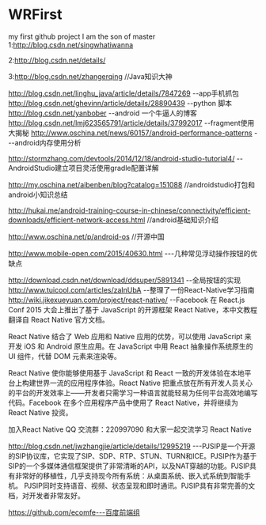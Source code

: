 # WRFirst
my first github project
I am the son of master
1:http://blog.csdn.net/singwhatiwanna

2:http://blog.csdn.net/details/

3:http://blog.csdn.net/zhangerqing   //Java知识大神

http://blog.csdn.net/linghu_java/article/details/7847269  --app手机抓包
http://blog.csdn.net/ghevinn/article/details/28890439  --python 脚本
http://blog.csdn.net/yanbober   --android 一个牛逼人的博客
http://blog.csdn.net/lmj623565791/article/details/37992017 --fragment使用大揭秘
http://www.oschina.net/news/60157/android-performance-patterns ---android内存使用分析

http://stormzhang.com/devtools/2014/12/18/android-studio-tutorial4/ --AndroidStudio建立项目灵活使用gradle配置详解


http://my.oschina.net/aibenben/blog?catalog=151088 //androidstudio打包和android小知识总结

http://hukai.me/android-training-course-in-chinese/connectivity/efficient-downloads/efficient-network-access.html //android基础知识介绍

http://www.oschina.net/p/android-os  //开源中国

http://www.mobile-open.com/2015/40630.html    ---几种常见浮动操作按钮的优缺点

http://download.csdn.net/download/ddsuper/5891341  --全局按钮的实现
http://www.tuicool.com/articles/zaInUbA  --整理了一份React-Native学习指南
http://wiki.jikexueyuan.com/project/react-native/    --Facebook 在 React.js Conf 2015 大会上推出了基于 JavaScript 的开源框架 React Native，本中文教程翻译自 React Native 官方文档。

React Native 结合了 Web 应用和 Native 应用的优势，可以使用 JavaScript 来开发 iOS 和 Android 原生应用。在 JavaScript 中用 React 抽象操作系统原生的 UI 组件，代替 DOM 元素来渲染等。

React Native 使你能够使用基于 JavaScript 和 React 一致的开发体验在本地平台上构建世界一流的应用程序体验。React Native 把重点放在所有开发人员关心的平台的开发效率上——开发者只需学习一种语言就能轻易为任何平台高效地编写代码。Facebook 在多个应用程序产品中使用了 React Native，并将继续为 React Native 投资。

加入React Native QQ 交流群：220997090 和大家一起交流学习 React Native

http://blog.csdn.net/jwzhangjie/article/details/12995219 ---PJSIP是一个开源的SIP协议库，它实现了SIP、SDP、RTP、STUN、TURN和ICE。PJSIP作为基于SIP的一个多媒体通信框架提供了非常清晰的API，以及NAT穿越的功能。PJSIP具有非常好的移植性，几乎支持现今所有系统：从桌面系统、嵌入式系统到智能手机。
PJSIP同时支持语音、视频、状态呈现和即时通讯。PJSIP具有非常完善的文档，对开发者非常友好。

https://github.com/ecomfe---百度前端组
